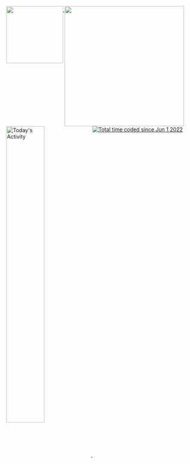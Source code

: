 <a href="https://github.com/anuraghazra/github-readme-stats">
  <img height="152x"  align="top" src="https://github-readme-stats.vercel.app/api?username=merthaddad&theme=dark&show_icons=true&count_private=true&hide_rank=true" />
</a>
<a href="https://wakatime.com/">
  <img width="320px" align="top" src="https://github-readme-stats.vercel.app/api/top-langs/?username=anuraghazra&layout=compact&theme=dark&hide=glsl,rust,go" />
<img width="45%"  align="center" src="https://github-readme-stats.vercel.app/api/wakatime?username=merthaddad&layout=compact&theme=dark&custom_title=Today's Activity" alt="Today's Activity" />
  
  <img  align="top" src="https://wakatime.com/badge/user/22717cb1-1a2e-449e-b96d-c321b32d6ccf.svg?style=flat" alt="Total time coded since Jun 1 2022" />
  
</a>
<!-- 
  <img width="570"  align="center" src="https://wakatime.com/share/@merthaddad/5799c1ff-40cd-4392-a556-7f923d78ea13.svg" alt="Total time coded since Jun 1 2022" />
-->
<a>
</a>
  





<!--
waka check it later

https://github-readme-stats.vercel.app/api/wakatime?username=merthaddad&layout=compact&theme=dark

<img src="https://komarev.com/ghpvc/?username=merthaddad" alt="Total time coded since Jun 1 2022" />


![Anurag's GitHub stats](https://github-readme-stats.vercel.app/api/top-langs/?username=anuraghazra&layout=default&theme=dark&hide=glsl,rust,go)

![Anurag's GitHub stats](https://github-readme-stats.vercel.app/api?username=merthaddad&theme=dark&show_icons=true&count_private=true&hide_rank=true)

<img height="137px"
  src="https://stackoverflow-card.vercel.app/?userID=15783185&theme=dracula"
/>



![Anurag's GitHub stats](https://github-readme-stats.vercel.app/api?username=merthaddad)
-->

<!--
**MertHaddad/MertHaddad** is a ✨ _special_ ✨ repository because its `README.md` (this file) appears on your GitHub profile.

Here are some ideas to get you started:

- 🔭 I’m currently working on ...
- 🌱 I’m currently learning ...
- 👯 I’m looking to collaborate on ...
- 🤔 I’m looking for help with ...
- 💬 Ask me about ...
- 📫 How to reach me: ...
- 😄 Pronouns: ...
- ⚡ Fun fact: ...
,,
-->
